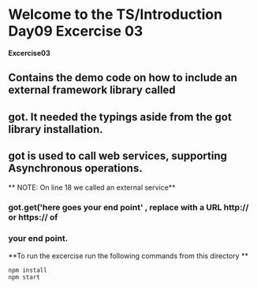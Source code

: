# Welcome to the TS/Introduction Day09 Excercise 03

**Excercise03**

## Contains the demo code on how to include an external framework library called
## got. It needed the typings aside from the got library installation.
## got is used to call web services, supporting Asynchronous operations.


** NOTE: On line 18 we called an external service**
### got.get('here goes your end point'  , replace with a URL http:// or https:// of
### your end point.

**To run the excercise run the following commands from this directory **

```
npm install
npm start

```

